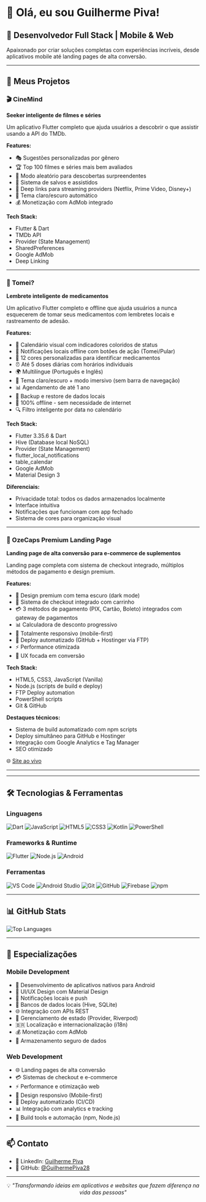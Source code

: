 # 👋 Olá, eu sou Guilherme Piva!

## 🚀 Desenvolvedor Full Stack | Mobile & Web

Apaixonado por criar soluções completas com experiências incríveis, desde aplicativos mobile até landing pages de alta conversão.

---

## 📱 Meus Projetos

### 🎬 CineMind
**Seeker inteligente de filmes e séries**

Um aplicativo Flutter completo que ajuda usuários a descobrir o que assistir usando a API do TMDb.

**Features:**
- 🎭 Sugestões personalizadas por gênero
- 🏆 Top 100 filmes e séries mais bem avaliados
- 🎲 Modo aleatório para descobertas surpreendentes
- 💾 Sistema de salvos e assistidos
- 🔗 Deep links para streaming providers (Netflix, Prime Video, Disney+)
- 🎨 Tema claro/escuro automático
- 💰 Monetização com AdMob integrado

**Tech Stack:**
- Flutter & Dart
- TMDb API
- Provider (State Management)
- SharedPreferences
- Google AdMob
- Deep Linking

---

### 💊 Tomei?

**Lembrete inteligente de medicamentos**

Um aplicativo Flutter completo e offline que ajuda usuários a nunca esquecerem de tomar seus medicamentos com lembretes locais e rastreamento de adesão.

**Features:**

- 📅 Calendário visual com indicadores coloridos de status
- 🔔 Notificações locais offline com botões de ação (Tomei/Pular)
- 🎨 12 cores personalizadas para identificar medicamentos
- ⏰ Até 5 doses diárias com horários individuais
- 🌍 Multilíngue (Português e Inglês)
- 🌙 Tema claro/escuro + modo imersivo (sem barra de navegação)
- 📊 Agendamento de até 1 ano
- 💾 Backup e restore de dados locais
- 📴 100% offline - sem necessidade de internet
- 🔍 Filtro inteligente por data no calendário

**Tech Stack:**

- Flutter 3.35.6 & Dart
- Hive (Database local NoSQL)
- Provider (State Management)
- flutter_local_notifications
- table_calendar
- Google AdMob
- Material Design 3

**Diferenciais:**
- Privacidade total: todos os dados armazenados localmente
- Interface intuitiva
- Notificações que funcionam com app fechado
- Sistema de cores para organização visual

---

### 💊 OzeCaps Premium Landing Page

**Landing page de alta conversão para e-commerce de suplementos**

Landing page completa com sistema de checkout integrado, múltiplos métodos de pagamento e design premium.

**Features:**

- 🎨 Design premium com tema escuro (dark mode)
- 🛒 Sistema de checkout integrado com carrinho
- 💳 3 métodos de pagamento (PIX, Cartão, Boleto) integrados com gateway de pagamentos
- 📊 Calculadora de desconto progressivo
- 📱 Totalmente responsivo (mobile-first)
- 🚀 Deploy automatizado (GitHub + Hostinger via FTP)
- ⚡ Performance otimizada
- 🎯 UX focada em conversão

**Tech Stack:**

- HTML5, CSS3, JavaScript (Vanilla)
- Node.js (scripts de build e deploy)
- FTP Deploy automation
- PowerShell scripts
- Git & GitHub

**Destaques técnicos:**
- Sistema de build automatizado com npm scripts
- Deploy simultâneo para GitHub e Hostinger
- Integração com Google Analytics e Tag Manager
- SEO otimizado

🌐 [Site ao vivo](https://ozecaps.vittamedlabs.com.br)

---

---

## 🛠️ Tecnologias & Ferramentas

### Linguagens
![Dart](https://img.shields.io/badge/Dart-0175C2?style=for-the-badge&logo=dart&logoColor=white)
![JavaScript](https://img.shields.io/badge/JavaScript-F7DF1E?style=for-the-badge&logo=javascript&logoColor=black)
![HTML5](https://img.shields.io/badge/HTML5-E34F26?style=for-the-badge&logo=html5&logoColor=white)
![CSS3](https://img.shields.io/badge/CSS3-1572B6?style=for-the-badge&logo=css3&logoColor=white)
![Kotlin](https://img.shields.io/badge/Kotlin-7F52FF?style=for-the-badge&logo=kotlin&logoColor=white)
![PowerShell](https://img.shields.io/badge/PowerShell-5391FE?style=for-the-badge&logo=powershell&logoColor=white)

### Frameworks & Runtime
![Flutter](https://img.shields.io/badge/Flutter-02569B?style=for-the-badge&logo=flutter&logoColor=white)
![Node.js](https://img.shields.io/badge/Node.js-339933?style=for-the-badge&logo=node.js&logoColor=white)
![Android](https://img.shields.io/badge/Android-3DDC84?style=for-the-badge&logo=android&logoColor=white)

### Ferramentas
![VS Code](https://img.shields.io/badge/VS_Code-007ACC?style=for-the-badge&logo=visual-studio-code&logoColor=white)
![Android Studio](https://img.shields.io/badge/Android_Studio-3DDC84?style=for-the-badge&logo=android-studio&logoColor=white)
![Git](https://img.shields.io/badge/Git-F05032?style=for-the-badge&logo=git&logoColor=white)
![GitHub](https://img.shields.io/badge/GitHub-181717?style=for-the-badge&logo=github&logoColor=white)
![Firebase](https://img.shields.io/badge/Firebase-FFCA28?style=for-the-badge&logo=firebase&logoColor=black)
![npm](https://img.shields.io/badge/npm-CB3837?style=for-the-badge&logo=npm&logoColor=white)

---

## 📊 GitHub Stats

![Top Languages](https://vercel-eta-eight-17.vercel.app/api/top-langs/?username=GuilhermePiva28&count_private=true&layout=compact&theme=github_dark_dimmed&show_icons=true)

---

## 💼 Especializações

### Mobile Development
- 📱 Desenvolvimento de aplicativos nativos para Android
- 🎨 UI/UX Design com Material Design
- 🔔 Notificações locais e push
- 💾 Bancos de dados locais (Hive, SQLite)
- 🌐 Integração com APIs REST
- 🎯 Gerenciamento de estado (Provider, Riverpod)
- 🇧🇷 Localização e internacionalização (i18n)
- 💰 Monetização com AdMob
- 🔐 Armazenamento seguro de dados

### Web Development
- 🌐 Landing pages de alta conversão
- 💳 Sistemas de checkout e e-commerce
- ⚡ Performance e otimização web
- 🎨 Design responsivo (Mobile-first)
- 🚀 Deploy automatizado (CI/CD)
- 📊 Integração com analytics e tracking
- 🔧 Build tools e automação (npm, Node.js)

---

## 📫 Contato

- 💼 LinkedIn: [Guilherme Piva](https://www.linkedin.com/in/guilhermepiva92)
- 🐙 GitHub: [@GuilhermePiva28](https://github.com/GuilhermePiva28)

---

<p align="center">
  💡 <i>"Transformando ideias em aplicativos e websites que fazem diferença na vida das pessoas"</i>
</p>
